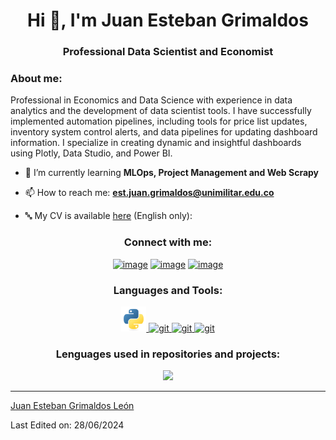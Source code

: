 <h1 align="center">Hi 👋, I'm Juan Esteban Grimaldos </h1>
<h3 align="center">Professional Data Scientist and Economist</h3>

<h3 > About me: </h3>
Professional in Economics and Data Science with experience in data analytics and the development of data scientist tools. I have successfully implemented automation pipelines, including tools for price list updates, inventory system control alerts, and data pipelines for updating dashboard information. I specialize in creating dynamic and insightful dashboards using Plotly, Data Studio, and Power BI. 

- 🌱 I’m currently learning **MLOps, Project Management and Web Scrapy**

- 📫 How to reach me: **est.juan.grimaldos@unimilitar.edu.co**
  
- 🔤 My CV is available [here](https://www.canva.com/design/DAGJWzmqvfI/IvWakswkZNkyZmbW3whIng/view?utm_content=DAGJWzmqvfI&utm_campaign=designshare&utm_medium=link&utm_source=editor) (English only): 


<h3 align="center">Connect with me:</h3>

<div align="center">
  
[![image](https://img.shields.io/badge/LinkedIn-0077B5?style=for-the-badge&logo=linkedin&logoColor=white)](https://www.linkedin.com/in/estebangrimaldos/)
[![image](https://img.shields.io/badge/Twitter-1DA1F2?style=for-the-badge&logo=twitter&logoColor=white)](https://twitter.com/JuanGrimaldos0)
[![image](https://img.shields.io/badge/Gmail-D14836?style=for-the-badge&logo=gmail&logoColor=white)](mailto:juan.grimaldos@unimilitar.edu.co)

</div>

<h3 align="center">Languages and Tools:</h3>

<p align="center"> 
  <a href="https://www.python.org" target="_blank"> 
    <img src="https://raw.githubusercontent.com/devicons/devicon/master/icons/python/python-original.svg" alt="python" width="40" height="40"/> 
  </a>  
  <a href="https://git-scm.com/" target="_blank"> 
    <img src="https://www.vectorlogo.zone/logos/git-scm/git-scm-icon.svg" alt="git" width="40" height="40"/> 
  </a>
  <a href="https://www.microsoft.com/en-us/power-platform/products/power-bi" target="_blank"> 
    <img src="https://upload.wikimedia.org/wikipedia/commons/thumb/c/cf/New_Power_BI_Logo.svg/2048px-New_Power_BI_Logo.svg.png" alt="git" width="40" height="40"/> 
  </a>
  <a href="https://posit.co/download/rstudio-desktop/" target="_blank"> 
    <img src="https://encrypted-tbn0.gstatic.com/images?q=tbn:ANd9GcREC93mALVZOfrNonlHxyvt8ljWQKpP-Q6nCQ&s" alt="git" width="40" height="40"/> 
  </a>
</p>


<h3 align="center">Lenguages used in repositories and projects:</h3>
<p align= "center">
  
  <!--- this section is stats to show contributions:  <img height= "150" src="https://github-readme-stats.vercel.app/api?username=juanes-grimaldos&theme=react&show_icons=true&include_all_commits=true" />
  --->
  <img height= "150" src="https://github-readme-stats.vercel.app/api/top-langs/?username=juanes-grimaldos&theme=react&layout=compact" />
</p>

------

[Juan Esteban Grimaldos León](https://github.com/BrantLauro)

Last Edited on: 28/06/2024
